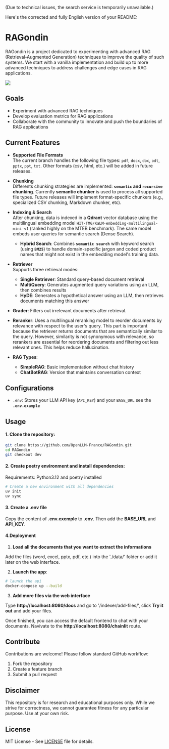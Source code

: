(Due to technical issues, the search service is temporarily unavailable.)

Here's the corrected and fully English version of your README:

# RAGondin 

RAGondin is a project dedicated to experimenting with advanced RAG (Retrieval-Augmented Generation) techniques to improve the quality of such systems. We start with a vanilla implementation and build up to more advanced techniques to address challenges and edge cases in RAG applications.  

![](RAG_architecture.png)

## Goals
- Experiment with advanced RAG techniques
- Develop evaluation metrics for RAG applications
- Collaborate with the community to innovate and push the boundaries of RAG applications

## Current Features
- **Supported File Formats**  
The current branch handles the following file types: `pdf`, `docx`, `doc`, `odt`, `pptx`, `ppt`, `txt`. Other formats (csv, html, etc.) will be added in future releases.

- **Chunking**  
Differents chunking strategies are implemented: **`semantic` and `recursive` chunking**.
Currently **semantic chunker** is used to process all supported file types. Future releases will implement format-specific chunkers (e.g., specialized CSV chunking, Markdown chunker, etc).

- **Indexing & Search**  
After chunking, data is indexed in a **Qdrant** vector database using the multilingual embedding model `HIT-TMG/KaLM-embedding-multilingual-mini-v1` (ranked highly on the MTEB benchmark). The same model embeds user queries for semantic search (Dense Search).  
    * **Hybrid Search**: Combines **`semantic search`** with keyword search (using **`BM25`**) to handle domain-specific jargon and coded product names that might not exist in the embedding model's training data.

- **Retriever**  
Supports three retrieval modes:  
    * **Single Retriever**: Standard query-based document retrieval  
    * **MultiQuery**: Generates augmented query variations using an LLM, then combines results  
    * **HyDE**: Generates a hypothetical answer using an LLM, then retrieves documents matching this answer  

- **Grader**: Filters out irrelevant documents after retrieval.  
- **Reranker**: Uses a multilingual reranking model to reorder documents by relevance with respect to the user's query. This part is important because the retriever returns documents that are semantically similar to the query. However, similarity is not synonymous with relevance, so rerankers are essential for reordering documents and filtering out less relevant ones. This helps reduce hallucination.

- **RAG Types**:  
    * **SimpleRAG**: Basic implementation without chat history  
    * **ChatBotRAG**: Version that maintains conversation context  

## Configurations
- `.env`: Stores your LLM API key (`API_KEY`)  and your `BASE_URL` see the **`.env.example`**

## Usage

#### 1. Clone the repository:
```bash
git clone https://github.com/OpenLLM-France/RAGondin.git
cd RAGondin
git checkout dev
```

#### 2. Create poetry environment and install dependencies:
Requirements: Python3.12 and poetry installed

```bash
# Create a new environment with all dependencies
uv init
uv sync
```

#### 3. Create a .env file

Copy the content of **.env.exemple** to **.env**. Then add the **BASE_URL** and **API_KEY**.
<!-- #### 3. Run the fastapi
1. **Prepare Qdrant collection** (using `manage_collection.py`):
> Before running the script, add the files you want to test the rag on the `./data` folder.

```bash
# Create/update collection (default collection from .hydra_config/config.yaml)
uv run python3 manage_collection.py -f './data' 

# Specify collection name
python3 manage_collection.py -f './data' -o vectordb.collection_name={collection_name}

# Add list of files

python3 manage_collection.py -l ./data/file1.pdf ./data/file2.pdf 

```
See the **`.hydra_config/config.yaml`**. More parameters can be modified using CLI.
For example, to deactivate the contextualized chunking, then you can use the following command
```bash
./manage_collection.py -f ./data/ -o vectordb.collection_name={collection_name} -o chunker.contextual_retrieval=false
```

To delete a vector db, you can the following command
```bash
# Delete collection
python3 manage_collection.py -d {collection_name}
``` -->

#### 4.Deployment
1. **Load all the documents that you want to extract the informations**

Add the files (word, excel, pptx, pdf, etc.) into the './data/' folder or add it later on the web interface.

2. **Launch the app**:
```bash
# launch the api
docker-compose up --build
```

3. **Add more files via the web interface**

Type **http://localhost:8080/docs** and go to '/indexer/add-files/', click **Try it out** and add your files.

Once finished, you can access the default frontend to chat with your documents. Navivate to the **http://localhost:8080/chainlit** route.

## Contribute
Contributions are welcome! Please follow standard GitHub workflow:
1. Fork the repository
2. Create a feature branch
3. Submit a pull request

## Disclaimer
This repository is for research and educational purposes only. While we strive for correctness, we cannot guarantee fitness for any particular purpose. Use at your own risk.

## License
MIT License - See [LICENSE](LICENSE) file for details.
```
